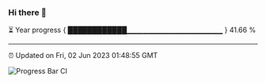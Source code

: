### Hi there 👋

⏳ Year progress { ████████████▁▁▁▁▁▁▁▁▁▁▁▁▁▁▁▁▁▁ } 41.66 %

---

⏰ Updated on Fri, 02 Jun 2023 01:48:55 GMT

![Progress Bar CI](https://github.com/JuvenileQ/Progress-Bar-CI/workflows/main/badge.svg)
